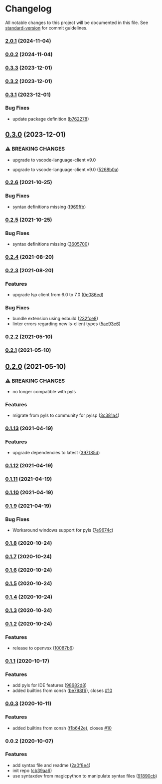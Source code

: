 # Changelog

All notable changes to this project will be documented in this file. See [standard-version](https://github.com/conventional-changelog/standard-version) for commit guidelines.

### [2.0.1](https://github.com/microhobby/vscode-xonsh/compare/v0.3.3...v2.0.1) (2024-11-04)

### [0.0.2](https://github.com/microhobby/vscode-xonsh/compare/v0.3.3...v0.0.2) (2024-11-04)

### [0.3.3](https://github.com/jnoortheen/xonsh-vscode-ext/compare/v0.3.2...v0.3.3) (2023-12-01)

### [0.3.2](https://github.com/jnoortheen/xonsh-vscode-ext/compare/v0.3.1...v0.3.2) (2023-12-01)

### [0.3.1](https://github.com/jnoortheen/xonsh-vscode-ext/compare/v0.3.0...v0.3.1) (2023-12-01)


### Bug Fixes

* update package definition ([b762278](https://github.com/jnoortheen/xonsh-vscode-ext/commit/b7622781eb6b8099628d4a44646822313dd0c1af))

## [0.3.0](https://github.com/jnoortheen/xonsh-vscode-ext/compare/v0.2.6...v0.3.0) (2023-12-01)


### ⚠ BREAKING CHANGES

* upgrade to vscode-language-client v9.0

* upgrade to vscode-language-client v9.0 ([5268b0a](https://github.com/jnoortheen/xonsh-vscode-ext/commit/5268b0ae3479e76699424f3479d9a7df29a62bd3))

### [0.2.6](https://github.com/jnoortheen/xonsh-vscode-ext/compare/v0.2.4...v0.2.6) (2021-10-25)


### Bug Fixes

* syntax definitions missing ([f969ffb](https://github.com/jnoortheen/xonsh-vscode-ext/commit/f969ffb36b10249fe301de075b4475b55faa836b))

### [0.2.5](https://github.com/jnoortheen/xonsh-vscode-ext/compare/v0.2.4...v0.2.5) (2021-10-25)


### Bug Fixes

* syntax definitions missing ([3605700](https://github.com/jnoortheen/xonsh-vscode-ext/commit/3605700eab1a581d8220c6d3fd541f237bd7a19c))

### [0.2.4](https://github.com/jnoortheen/xonsh-vscode-ext/compare/v0.2.3...v0.2.4) (2021-08-20)

### [0.2.3](https://github.com/jnoortheen/xonsh-vscode-ext/compare/v0.2.2...v0.2.3) (2021-08-20)


### Features

* upgrade lsp client from 6.0 to 7.0 ([0e086ed](https://github.com/jnoortheen/xonsh-vscode-ext/commit/0e086ed76acb7b043bdaf20b548318b7722faea8))


### Bug Fixes

* bundle extension using esbuild ([232fce8](https://github.com/jnoortheen/xonsh-vscode-ext/commit/232fce87fc19913e94d002fc24f1230f50b2adb5))
* linter errors regarding new ls-client types ([5ae93e6](https://github.com/jnoortheen/xonsh-vscode-ext/commit/5ae93e69f093545dd18f55904fca14031e4686b0))

### [0.2.2](https://github.com/jnoortheen/xonsh-vscode-ext/compare/v0.2.1...v0.2.2) (2021-05-10)

### [0.2.1](https://github.com/jnoortheen/xonsh-vscode-ext/compare/v0.2.0...v0.2.1) (2021-05-10)

## [0.2.0](https://github.com/jnoortheen/xonsh-vscode-ext/compare/v0.1.13...v0.2.0) (2021-05-10)


### ⚠ BREAKING CHANGES

* no longer compatible with pyls

### Features

* migrate from pyls to community for pylsp ([3c381a4](https://github.com/jnoortheen/xonsh-vscode-ext/commit/3c381a4926b10514d71033366cd3ef1fb855b04b))

### [0.1.13](https://github.com/jnoortheen/xonsh-vscode-ext/compare/v0.1.12...v0.1.13) (2021-04-19)


### Features

* upgrade dependencies to latest ([397185d](https://github.com/jnoortheen/xonsh-vscode-ext/commit/397185dc879fe907d61e0c9ca61d96b351d94a05))

### [0.1.12](https://github.com/jnoortheen/xonsh-vscode-ext/compare/v0.1.11...v0.1.12) (2021-04-19)

### [0.1.11](https://github.com/jnoortheen/xonsh-vscode-ext/compare/v0.1.10...v0.1.11) (2021-04-19)

### [0.1.10](https://github.com/jnoortheen/xonsh-vscode-ext/compare/v0.1.9...v0.1.10) (2021-04-19)

### [0.1.9](https://github.com/jnoortheen/xonsh-vscode-ext/compare/v0.1.8...v0.1.9) (2021-04-19)


### Bug Fixes

* Workaround windows support for pyls ([7e9674c](https://github.com/jnoortheen/xonsh-vscode-ext/commit/7e9674ca9bd3eee74b218e7ad85e8375d8d240b4))

### [0.1.8](https://github.com/jnoortheen/xonsh-vscode-ext/compare/v0.1.7...v0.1.8) (2020-10-24)

### [0.1.7](https://github.com/jnoortheen/xonsh-vscode-ext/compare/v0.1.6...v0.1.7) (2020-10-24)

### [0.1.6](https://github.com/jnoortheen/xonsh-vscode-ext/compare/v0.1.5...v0.1.6) (2020-10-24)

### [0.1.5](https://github.com/jnoortheen/xonsh-vscode-ext/compare/v0.1.4...v0.1.5) (2020-10-24)

### [0.1.4](https://github.com/jnoortheen/xonsh-vscode-ext/compare/v0.1.3...v0.1.4) (2020-10-24)

### [0.1.3](https://github.com/jnoortheen/xonsh-vscode-ext/compare/v0.1.2...v0.1.3) (2020-10-24)

### [0.1.2](https://github.com/jnoortheen/xonsh-vscode-ext/compare/v0.1.1...v0.1.2) (2020-10-24)


### Features

* release to openvsx ([10087b6](https://github.com/jnoortheen/xonsh-vscode-ext/commit/10087b6a6900fe5df1d42265125de40a8f7cb7f1))

### [0.1.1](https://github.com/jnoortheen/xonsh-vscode-ext/compare/v0.0.2...v0.1.1) (2020-10-17)


### Features

* add pyls for IDE features ([98682d8](https://github.com/jnoortheen/xonsh-vscode-ext/commit/98682d86351e2eb333492cf316b94b29a52bef87))
* added builtins from xonsh ([be798f6](https://github.com/jnoortheen/xonsh-vscode-ext/commit/be798f64b1c5bfaf7b97e49f1448edba9d2e0818)), closes [#10](https://github.com/jnoortheen/xonsh-vscode-ext/issues/10)

### [0.0.3](https://github.com/jnoortheen/xonsh-vscode-ext/compare/v0.0.2...v0.0.3) (2020-10-11)


### Features

* added builtins from xonsh ([f1b642e](https://github.com/jnoortheen/xonsh-vscode-ext/commit/f1b642e56656f5fcab4f4ae7f8c6c662eaa4fb41)), closes [#10](https://github.com/jnoortheen/xonsh-vscode-ext/issues/10)

### 0.0.2 (2020-10-07)


### Features

* add syntax file and readme ([2a0f8e4](https://github.com/jnoortheen/xonsh-vscode-ext/commit/2a0f8e4076c51036c8d6ed455e70b3d04487fb63))
* init repo ([cb39aa6](https://github.com/jnoortheen/xonsh-vscode-ext/commit/cb39aa629d30fe3c234ce84c7b1f5efab6eec0c7))
* use syntaxdev from magicpython to manipulate syntax files ([91890cb](https://github.com/jnoortheen/xonsh-vscode-ext/commit/91890cbe964edbf0b765e113072aadd529b32962))
